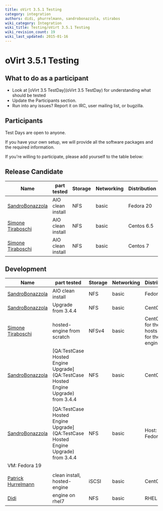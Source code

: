 ```yaml
---
title: oVirt 3.5.1 Testing
category: integration
authors: didi, phurrelmann, sandrobonazzola, stirabos
wiki_category: Integration
wiki_title: Testing/oVirt 3.5.1 Testing
wiki_revision_count: 19
wiki_last_updated: 2015-01-16
---
```


# oVirt 3.5.1 Testing

## What to do as a participant

*   Look at [oVirt 3.5 TestDay](oVirt 3.5 TestDay) for understanding what should be tested
*   Update the Participants section.
*   Run into any issues? Report it on IRC, user mailing list, or bugzilla.

## Participants

Test Days are open to anyone.

If you have your own setup, we will provide all the software packages and the required information.

If you're willing to participate, please add yourself to the table below:

## Release Candidate

| Name                                               | part tested       | Storage | Networking | Distribution | Bugs |
|----------------------------------------------------|-------------------|---------|------------|--------------|------|
| [SandroBonazzola](User:SandroBonazzola) | AIO clean install | NFS     | basic      | Fedora 20    |      |
| [Simone Tiraboschi](User:Stirabos)      | AIO clean install | NFS     | basic      | Centos 6.5   |      |
| [Simone Tiraboschi](User:Stirabos)      | AIO clean install | NFS     | basic      | Centos 7     |      |

## Development

| Name                                               | part tested                                                                                  | Storage | Networking | Distribution                                   | Bugs |
|----------------------------------------------------|----------------------------------------------------------------------------------------------|---------|------------|------------------------------------------------|------|
| [SandroBonazzola](User:SandroBonazzola) | AIO clean install                                                                            | NFS     | basic      | Fedora 20                                      |      |
| [SandroBonazzola](User:SandroBonazzola) | Upgrade from 3.4.4                                                                           | NFS     | basic      | CentOS 6.6                                     |      |
| [Simone Tiraboschi](User:Stirabos)      | hosted-engine from scratch                                                                   | NFSv4   | basic      | CentOS 6.6 for the hosts and for the engine VM |      |
| [SandroBonazzola](User:SandroBonazzola) | [QA:TestCase Hosted Engine Upgrade](QA:TestCase Hosted Engine Upgrade) from 3.4.4 | NFS     | basic      | CentOS 6.6                                     | <s>  
                                                                                                                                                                                                                             </s>  |
| [SandroBonazzola](User:SandroBonazzola) | [QA:TestCase Hosted Engine Upgrade](QA:TestCase Hosted Engine Upgrade) from 3.4.4 | NFS     | basic      | Host: Fedora 20                                
                                                                                                                                                                             VM: Fedora 19                                  | <s>  
                                                                                                                                                                                                                             </s>  |
| [Patrick Hurrelmann](User:phurrelmann)  | clean install, hosted-engine                                                                 | iSCSI   | basic      | CentOS 7                                       |      |
| [Didi](User:Didi)                       | engine on rhel7                                                                              | NFS     | basic      | RHEL 7                                         |      |

